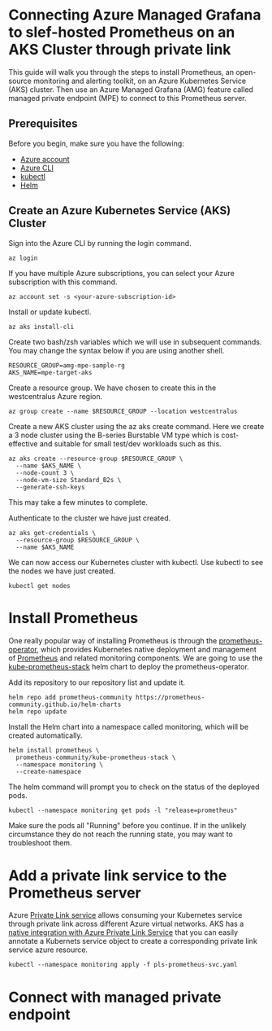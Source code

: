 # Connecting Azure Managed Grafana to slef-hosted Prometheus on an AKS Cluster through private link

This guide will walk you through the steps to install Prometheus, an open-source monitoring and alerting toolkit, on an Azure Kubernetes Service (AKS) cluster. Then use an Azure Managed Grafana (AMG) feature called managed private endpoint (MPE) to connect to this Prometheus server.

## Prerequisites

Before you begin, make sure you have the following:

- [Azure account](https://azure.microsoft.com/en-us/free)
- [Azure CLI](https://learn.microsoft.com/en-us/cli/azure/install-azure-cli?view=azure-cli-latest)
- [kubectl](https://kubernetes.io/docs/tasks/tools/)
- [Helm](https://helm.sh/docs/intro/install/)

## Create an Azure Kubernetes Service (AKS) Cluster

Sign into the Azure CLI by running the login command.
```
az login
```

If you have multiple Azure subscriptions, you can select your Azure subscription with this command.
```
az account set -s <your-azure-subscription-id>
```

Install or update kubectl.
```
az aks install-cli
```

Create two bash/zsh variables which we will use in subsequent commands. You may change the syntax below if you are using another shell.
```
RESOURCE_GROUP=amg-mpe-sample-rg
AKS_NAME=mpe-target-aks
```

Create a resource group. We have chosen to create this in the westcentralus Azure region.
```
az group create --name $RESOURCE_GROUP --location westcentralus
```

Create a new AKS cluster using the az aks create command. Here we create a 3 node cluster using the B-series Burstable VM type which is cost-effective and suitable for small test/dev workloads such as this.
```
az aks create --resource-group $RESOURCE_GROUP \
  --name $AKS_NAME \
  --node-count 3 \
  --node-vm-size Standard_B2s \
  --generate-ssh-keys
```
This may take a few minutes to complete.

Authenticate to the cluster we have just created.
```
az aks get-credentials \
  --resource-group $RESOURCE_GROUP \
  --name $AKS_NAME
```
We can now access our Kubernetes cluster with kubectl. Use kubectl to see the nodes we have just created.

```
kubectl get nodes
```


# Install Prometheus
 

One really popular way of installing Prometheus is through the [prometheus-operator](https://prometheus-operator.dev/), which provides Kubernetes native deployment and management of [Prometheus](https://prometheus.io/) and related monitoring components. We are going to use the [kube-prometheus-stack](https://github.com/prometheus-community/helm-charts/tree/main/charts/kube-prometheus-stack) helm chart to deploy the prometheus-operator.

 

Add its repository to our repository list and update it.
```
helm repo add prometheus-community https://prometheus-community.github.io/helm-charts
helm repo update
```

Install the Helm chart into a namespace called monitoring, which will be created automatically.
```
helm install prometheus \
  prometheus-community/kube-prometheus-stack \
  --namespace monitoring \
  --create-namespace
```

The helm command will prompt you to check on the status of the deployed pods.
```
kubectl --namespace monitoring get pods -l "release=prometheus"
```

Make sure the pods all "Running" before you continue. If in the unlikely circumstance they do not reach the running state, you may want to troubleshoot them.

# Add a private link service to the Prometheus server
Azure [Private Link service](https://learn.microsoft.com/en-us/azure/private-link/private-link-service-overview) allows consuming your Kubernetes service through private link across different Azure virtual networks. AKS has a [native integration with Azure Private Link Service](https://cloud-provider-azure.sigs.k8s.io/topics/pls-integration/) that you can easily annotate a Kubernets service object to create a corresponding private link service azure resource.
```
kubectl --namespace monitoring apply -f pls-prometheus-svc.yaml
```
# Connect with managed private endpoint